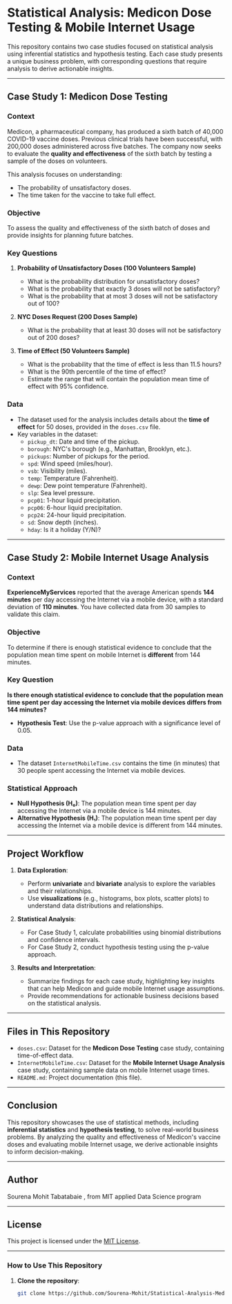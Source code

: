 # Statistical Analysis: Medicon Dose Testing & Mobile Internet Usage

This repository contains two case studies focused on statistical analysis using inferential statistics and hypothesis testing. Each case study presents a unique business problem, with corresponding questions that require analysis to derive actionable insights.

---

## Case Study 1: Medicon Dose Testing

### Context

Medicon, a pharmaceutical company, has produced a sixth batch of 40,000 COVID-19 vaccine doses. Previous clinical trials have been successful, with 200,000 doses administered across five batches. The company now seeks to evaluate the **quality and effectiveness** of the sixth batch by testing a sample of the doses on volunteers.

This analysis focuses on understanding:
- The probability of unsatisfactory doses.
- The time taken for the vaccine to take full effect.

### Objective

To assess the quality and effectiveness of the sixth batch of doses and provide insights for planning future batches.

### Key Questions

1. **Probability of Unsatisfactory Doses (100 Volunteers Sample)**
   - What is the probability distribution for unsatisfactory doses?
   - What is the probability that exactly 3 doses will not be satisfactory?
   - What is the probability that at most 3 doses will not be satisfactory out of 100?

2. **NYC Doses Request (200 Doses Sample)**
   - What is the probability that at least 30 doses will not be satisfactory out of 200 doses?

3. **Time of Effect (50 Volunteers Sample)**
   - What is the probability that the time of effect is less than 11.5 hours?
   - What is the 90th percentile of the time of effect?
   - Estimate the range that will contain the population mean time of effect with 95% confidence.

### Data

- The dataset used for the analysis includes details about the **time of effect** for 50 doses, provided in the `doses.csv` file.
- Key variables in the dataset:
  - `pickup_dt`: Date and time of the pickup.
  - `borough`: NYC's borough (e.g., Manhattan, Brooklyn, etc.).
  - `pickups`: Number of pickups for the period.
  - `spd`: Wind speed (miles/hour).
  - `vsb`: Visibility (miles).
  - `temp`: Temperature (Fahrenheit).
  - `dewp`: Dew point temperature (Fahrenheit).
  - `slp`: Sea level pressure.
  - `pcp01`: 1-hour liquid precipitation.
  - `pcp06`: 6-hour liquid precipitation.
  - `pcp24`: 24-hour liquid precipitation.
  - `sd`: Snow depth (inches).
  - `hday`: Is it a holiday (Y/N)?

---

## Case Study 2: Mobile Internet Usage Analysis

### Context

**ExperienceMyServices** reported that the average American spends **144 minutes** per day accessing the Internet via a mobile device, with a standard deviation of **110 minutes**. You have collected data from 30 samples to validate this claim.

### Objective

To determine if there is enough statistical evidence to conclude that the population mean time spent on mobile Internet is **different** from 144 minutes.

### Key Question

**Is there enough statistical evidence to conclude that the population mean time spent per day accessing the Internet via mobile devices differs from 144 minutes?**

- **Hypothesis Test**: Use the p-value approach with a significance level of 0.05.

### Data

- The dataset `InternetMobileTime.csv` contains the time (in minutes) that 30 people spent accessing the Internet via mobile devices.

### Statistical Approach

- **Null Hypothesis (H₀)**: The population mean time spent per day accessing the Internet via a mobile device is 144 minutes.
- **Alternative Hypothesis (H₁)**: The population mean time spent per day accessing the Internet via a mobile device is different from 144 minutes.

---

## Project Workflow

1. **Data Exploration**: 
   - Perform **univariate** and **bivariate** analysis to explore the variables and their relationships.
   - Use **visualizations** (e.g., histograms, box plots, scatter plots) to understand data distributions and relationships.

2. **Statistical Analysis**:
   - For Case Study 1, calculate probabilities using binomial distributions and confidence intervals.
   - For Case Study 2, conduct hypothesis testing using the p-value approach.

3. **Results and Interpretation**:
   - Summarize findings for each case study, highlighting key insights that can help Medicon and guide mobile Internet usage assumptions.
   - Provide recommendations for actionable business decisions based on the statistical analysis.

---

## Files in This Repository

- `doses.csv`: Dataset for the **Medicon Dose Testing** case study, containing time-of-effect data.
- `InternetMobileTime.csv`: Dataset for the **Mobile Internet Usage Analysis** case study, containing sample data on mobile Internet usage times.
- `README.md`: Project documentation (this file).

---

## Conclusion

This repository showcases the use of statistical methods, including **inferential statistics** and **hypothesis testing**, to solve real-world business problems. By analyzing the quality and effectiveness of Medicon's vaccine doses and evaluating mobile Internet usage, we derive actionable insights to inform decision-making.

---

## Author

Sourena Mohit Tabatabaie , 
from MIT applied Data Science program   

---

## License

This project is licensed under the [MIT License](LICENSE).

---

### How to Use This Repository

1. **Clone the repository**:
   ```bash
   git clone https://github.com/Sourena-Mohit/Statistical-Analysis-Medicon-Dose-Testing-and-Mobile-Internet-Usage

